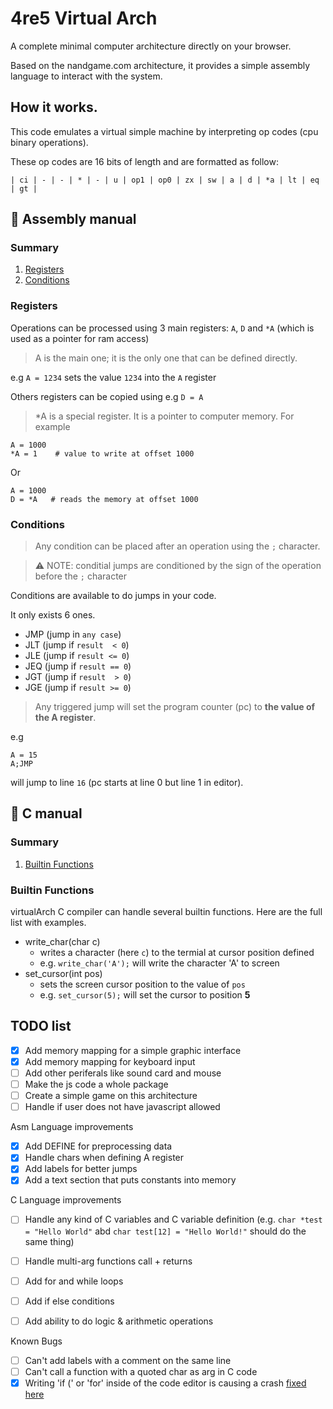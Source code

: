 # 4re5 Virtual Arch
A complete minimal computer architecture directly on your browser.

Based on the nandgame.com architecture, it provides a simple assembly language to interact with the system.

## How it works.
This code emulates a virtual simple machine by interpreting op codes (cpu binary operations).

These op codes are 16 bits of length and are formatted as follow:

    | ci | - | - | * | - | u | op1 | op0 | zx | sw | a | d | *a | lt | eq | gt |


## :book: Assembly manual
### Summary
1. [Registers](#registers)
2. [Conditions](#conditions)


### Registers
Operations can be processed using 3 main registers: `A`, `D` and `*A` (which is used as a pointer for ram access)

> A is the main one; it is the only one that can be defined directly.

e.g `A = 1234` sets the value `1234` into the `A` register

Others registers can be copied using e.g `D = A`

> *A is a special register. It is a pointer to computer memory.
For example
```
A = 1000
*A = 1    # value to write at offset 1000
```
Or
```
A = 1000
D = *A   # reads the memory at offset 1000
```


### Conditions
> Any condition can be placed after an operation using the `;` character.

> :warning: NOTE: conditial jumps are conditioned by the sign of the operation before the `;` character 

Conditions are available to do jumps in your code.

It only exists 6 ones.

- JMP (jump in `any case`)
- JLT (jump if `result  < 0`)
- JLE (jump if `result <= 0`)
- JEQ (jump if `result == 0`)
- JGT (jump if `result  > 0`)
- JGE (jump if `result >= 0`)

> Any triggered jump will set the program counter (pc) to **the value of the A register**.

e.g
```
A = 15
A;JMP
```
will jump to line `16` (pc starts at line 0 but line 1 in editor).


## :book: C manual
### Summary
1. [Builtin Functions](#builtin-functions)

### Builtin Functions
virtualArch C compiler can handle several builtin functions.
Here are the full list with examples.

- write_char(char c)
    - writes a character (here `c`) to the termial at cursor position defined
    - e.g. `write_char('A');` will write the character 'A' to screen
- set_cursor(int pos)
    - sets the screen cursor position to the value of `pos`
    - e.g. `set_cursor(5);` will set the cursor to position **5**


## TODO list
- [x] Add memory mapping for a simple graphic interface
- [x] Add memory mapping for keyboard input
- [ ] Add other periferals like sound card and mouse
- [ ] Make the js code a whole package
- [ ] Create a simple game on this architecture
- [ ] Handle if user does not have javascript allowed

Asm Language improvements
- [x] Add DEFINE for preprocessing data
- [x] Handle chars when defining A register
- [x] Add labels for better jumps
- [x] Add a text section that puts constants into memory

C Language improvements
- [ ] Handle any kind of C variables and C variable definition (e.g. `char *test = "Hello World"` abd `char test[12] = "Hello World!"` should do the same thing)
- [ ] Handle multi-arg functions call + returns
- [ ] Add for and while loops
- [ ] Add if else conditions
- [ ] Add ability to do logic & arithmetic operations


Known Bugs
- [ ] Can't add labels with a comment on the same line
- [ ] Can't call a function with a quoted char as arg in C code
- [x] Writing 'if (' or 'for' inside of the code editor is causing a crash [fixed here](https://github.com/4RE5group/virtualArch/commit/30b30e21a673cb056dc449a8d7bb0adee8759752)